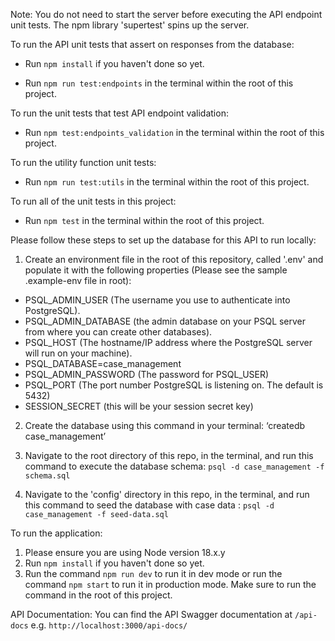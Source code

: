 Note: You do not need to start the server before executing the API endpoint unit tests. The npm library 'supertest' spins up the server.

To run the API unit tests that assert on responses from the database:
- Run `npm install` if you haven't done so yet.

- Run `npm run test:endpoints` in the terminal within the root of this project.

To run the unit tests that test API endpoint validation:

- Run `npm test:endpoints_validation` in the terminal within the root of this project.

To run the utility function unit tests:

- Run `npm run test:utils` in the terminal within the root of this project.

To run all of the unit tests in this project:

- Run `npm test` in the terminal within the root of this project.

Please follow these steps to set up the database for this API to run locally:

1. Create an environment file in the root of this repository, called '.env' and populate it with the following properties (Please see the sample .example-env file in root):

- PSQL_ADMIN_USER (The username you use to authenticate into PostgreSQL).
- PSQL_ADMIN_DATABASE (the admin database on your PSQL server from where you can create other databases).
- PSQL_HOST (The hostname/IP address where the PostgreSQL server will run on your machine).
- PSQL_DATABASE=case_management
- PSQL_ADMIN_PASSWORD (The password for PSQL_USER)
- PSQL_PORT (The port number PostgreSQL is listening on. The default is 5432)
- SESSION_SECRET (this will be your session secret key)

2. Create the database using this command in your terminal: ‘createdb case_management’

3. Navigate to the root directory of this repo, in the terminal, and run this command to
   execute the database schema: `psql -d case_management -f schema.sql`

4. Navigate to the 'config' directory in this repo, in the terminal, and run this command to seed
   the database with case data : `psql -d case_management -f seed-data.sql`

To run the application:

1. Please ensure you are using Node version 18.x.y
2. Run `npm install` if you haven't done so yet.
3. Run the command `npm run dev` to run it in dev mode or run the command `npm start` to run it in
  production mode. Make sure to run the command in the root of this project.

API Documentation:
You can find the API Swagger documentation at `/api-docs` e.g. `http://localhost:3000/api-docs/`
